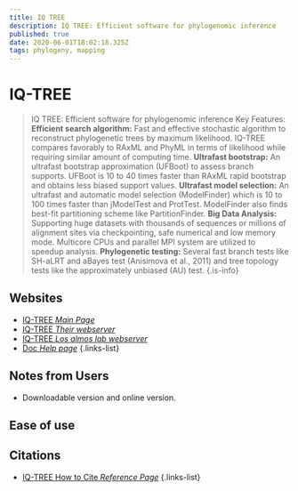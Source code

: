```yaml
---
title: IQ TREE
description: IQ TREE: Efficient software for phylogenomic inference
published: true
date: 2020-06-01T18:02:18.325Z
tags: phylogeny, mapping
---
```


# IQ-TREE

> IQ TREE: Efficient software for phylogenomic inference
&NewLine;
Key Features:
&NewLine;
**Efficient search algorithm:** Fast and effective stochastic algorithm to reconstruct phylogenetic trees by maximum likelihood. IQ-TREE compares favorably to RAxML and PhyML in terms of likelihood while requiring similar amount of computing time.
**Ultrafast bootstrap:** An ultrafast bootstrap approximation (UFBoot) to assess branch supports. UFBoot is 10 to 40 times faster than RAxML rapid bootstrap and obtains less biased support values.
**Ultrafast model selection:** An ultrafast and automatic model selection (ModelFinder) which is 10 to 100 times faster than jModelTest and ProtTest. ModelFinder also finds best-fit partitioning scheme like PartitionFinder.
**Big Data Analysis:** Supporting huge datasets with thousands of sequences or millions of alignment sites via checkpointing, safe numerical and low memory mode. Multicore CPUs and parallel MPI system are utilized to speedup analysis.
**Phylogenetic testing:** Several fast branch tests like SH-aLRT and aBayes test (Anisimova et al., 2011) and tree topology tests like the approximately unbiased (AU) test. 
{.is-info}



## Websites

- [IQ-TREE *Main Page*](http://www.iqtree.org/)
- [IQ-TREE *Their webserver*](http://iqtree.cibiv.univie.ac.at/)
- [IQ-TREE *Los almos lab webserver*](https://www.hiv.lanl.gov/content/sequence/IQTREE/iqtree.html)
- [Doc *Help page*](http://www.iqtree.org/doc/)
{.links-list}


## Notes from Users
- Downloadable version and online version.

## Ease of use


## Citations

- [IQ-TREE How to Cite *Reference Page*](http://www.iqtree.org/doc/Home#how-to-cite-iq-tree)
{.links-list}

